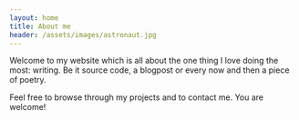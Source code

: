 ```yaml
---
layout: home
title: About me
header: /assets/images/astronaut.jpg
---
```


Welcome to my website which is all about the one thing I love doing the most: writing. Be it source code, a blogpost or every now and then a piece of poetry.

Feel free to browse through my projects and to contact me. You are welcome!